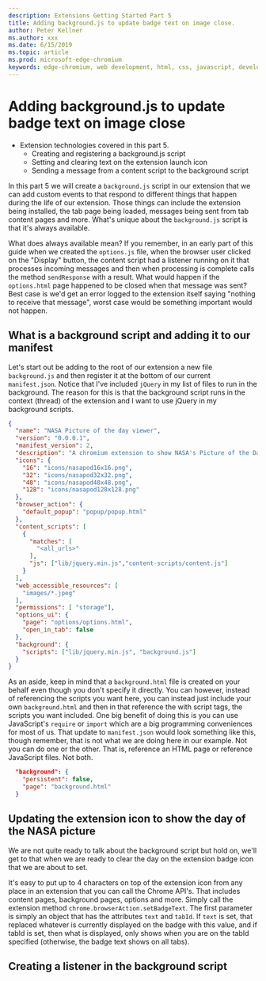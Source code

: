 ```yaml
---
description: Extensions Getting Started Part 5
title: Adding background.js to update badge text on image close.
author: Peter Kellner
ms.author: xxx
ms.date: 6/15/2019
ms.topic: article
ms.prod: microsoft-edge-chromium
keywords: edge-chromium, web development, html, css, javascript, developer, extensions
---
```


# Adding background.js to update badge text on image close

* Extension technologies covered in this part 5.
  * Creating and registering a background.js script
  * Setting and clearing text on the extension launch icon
  * Sending a message from a content script to the background script
  
In this part 5 we will create a `background.js` script in our extension that we can add custom events to that respond to different things that happen during the life of our extension.  Those things can include the extension being installed, the tab page being loaded, messages being sent from tab content pages and more. What's unique about the `background.js` script is that it's always available.

What does always available mean? If you remember, in an early part of this guide when we created the `options.js` file, when the browser user clicked on the "Display" button, the content script had a listener running on it that processes incoming messages and then when processing is complete calls the method `sendResponse` with a result.  What would happen if the `options.html` page happened to be closed when that message was sent? Best case is we'd get an error logged to the extension itself saying "nothing to receive that message", worst case would be something important would not happen.

## What is a background script and adding it to our manifest

Let's start out be adding to the root of our extension a new file `background.js` and then register it at the bottom of our current `manifest.json`. Notice that I've included `jQuery` in my list of files to run in the background.  The reason for this is that the background script runs in the context (thread) of the extension and I want to use jQuery in my background scripts.

```JSON
{
  "name": "NASA Picture of the day viewer",
  "version": "0.0.0.1",
  "manifest_version": 2,
  "description": "A chromium extension to show NASA's Picture of the Day.",
  "icons": {
    "16": "icons/nasapod16x16.png",
    "32": "icons/nasapod32x32.png",
    "48": "icons/nasapod48x48.png",
    "128": "icons/nasapod128x128.png"
  },
  "browser_action": {
    "default_popup": "popup/popup.html"
  },
  "content_scripts": [
    {
      "matches": [
        "<all_urls>"
      ],
      "js": ["lib/jquery.min.js","content-scripts/content.js"]
    }
  ],
  "web_accessible_resources": [
    "images/*.jpeg"
  ],
  "permissions": [ "storage"],
  "options_ui": {
    "page": "options/options.html",
    "open_in_tab": false
  },
  "background": {
    "scripts": ["lib/jquery.min.js", "background.js"]
  }
}
```
As an aside, keep in mind that a `background.html` file is created on your behalf even though you don't specify it directly. You can however, instead of referencing the scripts you want here, you can instead just include your own `background.html` and then in that reference the with script tags, the scripts you want included.  One big benefit of doing this is you can use JavaScript's `require` or `import` which are a big programming conveniences for most of us.  That update to `manifest.json` would look something like this, though remember, that is not what we are doing here in our example. Not you can do one or the other. That is, reference an HTML page or reference JavaScript files. Not both.

```JSON
  "background": {
    "persistent": false,
    "page": "background.html"
  }
```

## Updating the extension icon to show the day of the NASA picture

We are not quite ready to talk about the background script but hold on, we'll get to that when we are ready to clear the day on the extension badge icon that we are about to set.

It's easy to put up to 4 characters on top of the extension icon from any place in an extension that you can call the Chrome API's. That includes content pages, background pages, options and more.  Simply call the extension method `chrome.browserAction.setBadgeText`.  The first parameter is simply an object that has the attributes `text` and `tabId`.  If `text` is set, that replaced whatever is currently displayed on the badge with this value, and if tabId is set, then what is displayed, only shows when you are on the tabId specified (otherwise, the badge text shows on all tabs).




## Creating a listener in the background script


